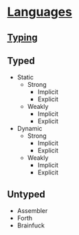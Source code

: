 # [Languages](http://progopedia.ru/)

## [Typing](https://habrahabr.ru/post/161205/)

## Typed

- Static
  - Strong
    - Implicit
    - Explicit
  - Weakly
    - Implicit
    - Explicit
- Dynamic
  - Strong
    - Implicit
    - Explicit
  - Weakly
    - Implicit
    - Explicit
    
## Untyped

- Assembler
- Forth
- Brainfuck
